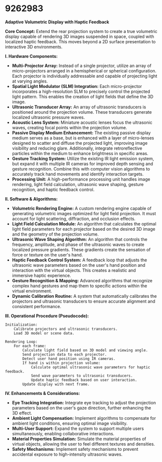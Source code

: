 # 9262983

**Adaptive Volumetric Display with Haptic Feedback**

**Core Concept:** Extend the rear projection system to create a true volumetric display capable of rendering 3D images suspended in space, coupled with localized haptic feedback. This moves beyond a 2D surface presentation to interactive 3D environments.

**I. Hardware Components:**

*   **Multi-Projector Array:** Instead of a single projector, utilize an array of micro-projectors arranged in a hemispherical or spherical configuration. Each projector is individually addressable and capable of projecting light at varying angles.
*   **Spatial Light Modulator (SLM) Integration:** Each micro-projector incorporates a high-resolution SLM to precisely control the projected light pattern. This enables the creation of light fields that define the 3D image.
*   **Ultrasonic Transducer Array:** An array of ultrasonic transducers is positioned around the projection volume. These transducers generate localized ultrasonic pressure waves.
*   **Acoustic Lens System:** Miniature acoustic lenses focus the ultrasonic waves, creating focal points within the projection volume.
*   **Passive Display Medium Enhancement:** The existing passive display medium serves as a base, but is enhanced with a layer of micro-lenses designed to scatter and diffuse the projected light, improving image visibility and reducing glare. Additionally, integrate retroreflective particles within the medium to enhance brightness in specific areas.
*   **Gesture Tracking System:** Utilize the existing IR light emission system, but expand it with multiple IR cameras for improved depth sensing and gesture recognition. Combine this with computer vision algorithms to accurately track hand movements and identify interaction targets.
*   **Processing Unit:** A high-performance processing unit handles image rendering, light field calculation, ultrasonic wave shaping, gesture recognition, and haptic feedback control.

**II. Software & Algorithms:**

*   **Volumetric Rendering Engine:** A custom rendering engine capable of generating volumetric images optimized for light field projection. It must account for light scattering, diffraction, and occlusion effects.
*   **Light Field Calculation Module:** An algorithm that calculates the optimal light field parameters for each projector based on the desired 3D image and the geometry of the projection volume.
*   **Ultrasonic Wave Shaping Algorithm:** An algorithm that controls the frequency, amplitude, and phase of the ultrasonic waves to create localized pressure gradients. These gradients create the sensation of force or texture on the user's hand.
*   **Haptic Feedback Control System:** A feedback loop that adjusts the ultrasonic wave parameters based on the user's hand position and interaction with the virtual objects. This creates a realistic and immersive haptic experience.
*   **Gesture Recognition & Mapping:** Advanced algorithms that recognize complex hand gestures and map them to specific actions within the virtual environment.
*   **Dynamic Calibration Routine:** A system that automatically calibrates the projectors and ultrasonic transducers to ensure accurate alignment and consistent performance.

**III. Operational Procedure (Pseudocode):**

```
Initialization:
    Calibrate projectors and ultrasonic transducers.
    Load 3D model or scene data.

Rendering Loop:
    For each frame:
        Calculate light field based on 3D model and viewing angle.
        Send projection data to each projector.
        Detect user hand position using IR cameras.
        If hand is within projection volume:
            Calculate optimal ultrasonic wave parameters for haptic feedback.
            Send wave parameters to ultrasonic transducers.
            Update haptic feedback based on user interaction.
        Update display with next frame.
```

**IV. Enhancements & Considerations:**

*   **Eye Tracking Integration:** Integrate eye tracking to adjust the projection parameters based on the user's gaze direction, further enhancing the 3D effect.
*   **Ambient Light Compensation:** Implement algorithms to compensate for ambient light conditions, ensuring optimal image visibility.
*   **Multi-User Support:** Expand the system to support multiple users simultaneously, enabling collaborative interactions.
*   **Material Properties Simulation:** Simulate the material properties of virtual objects, allowing the user to feel different textures and densities.
*   **Safety Mechanisms:** Implement safety mechanisms to prevent accidental exposure to high-intensity ultrasonic waves.